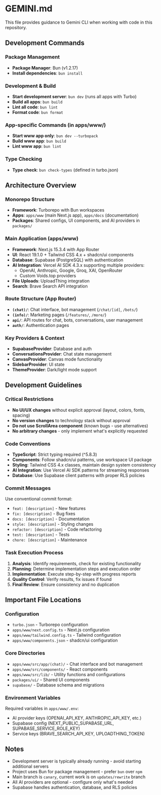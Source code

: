 # GEMINI.md

This file provides guidance to Gemini CLI when working with code in this repository.

## Development Commands

### Package Management

- **Package Manager**: Bun (v1.2.17)
- **Install dependencies**: `bun install`

### Development & Build

- **Start development server**: `bun dev` (runs all apps with Turbo)
- **Build all apps**: `bun build`
- **Lint all code**: `bun lint`
- **Format code**: `bun format`

### App-specific Commands (in apps/www/)

- **Start www app only**: `bun dev --turbopack`
- **Build www app**: `bun build`
- **Lint www app**: `bun lint`

### Type Checking

- **Type check**: `bun check-types` (defined in turbo.json)

## Architecture Overview

### Monorepo Structure

- **Framework**: Turborepo with Bun workspaces
- **Apps**: `apps/www` (main Next.js app), `apps/docs` (documentation)
- **Packages**: Shared configs, UI components, and AI providers in `packages/`

### Main Application (apps/www)

- **Framework**: Next.js 15.3.4 with App Router
- **UI**: React 19.1.0 + Tailwind CSS 4.x + shadcn/ui components
- **Database**: Supabase (PostgreSQL) with authentication
- **AI Integration**: Vercel AI SDK 4.3.x supporting multiple providers:
  - OpenAI, Anthropic, Google, Groq, XAI, OpenRouter
  - Custom Voids.top providers
- **File Uploads**: UploadThing integration
- **Search**: Brave Search API integration

### Route Structure (App Router)

- **`(chat)/`**: Chat interface, bot management (`/chat/[id]`, `/bots/`)
- **`(info)/`**: Marketing pages (`/features/`, `/more/`)
- **`api/`**: API routes for chat, bots, conversations, user management
- **`auth/`**: Authentication pages

### Key Providers & Context

- **SupabaseProvider**: Database and auth
- **ConversationsProvider**: Chat state management
- **CanvasProvider**: Canvas mode functionality
- **SidebarProvider**: UI state
- **ThemeProvider**: Dark/light mode support

## Development Guidelines

### Critical Restrictions

- **No UI/UX changes** without explicit approval (layout, colors, fonts, spacing)
- **No version changes** to technology stack without approval
- **Do not use ScrollArea component** (known bugs - use alternatives)
- **No arbitrary changes** - only implement what's explicitly requested

### Code Conventions

- **TypeScript**: Strict typing required (^5.8.3)
- **Components**: Follow shadcn/ui patterns, use workspace UI package
- **Styling**: Tailwind CSS 4.x classes, maintain design system consistency
- **AI Integration**: Use Vercel AI SDK patterns for streaming responses
- **Database**: Use Supabase client patterns with proper RLS policies

### Commit Messages

Use conventional commit format:

- `feat: [description]` - New features
- `fix: [description]` - Bug fixes
- `docs: [description]` - Documentation
- `style: [description]` - Styling changes
- `refactor: [description]` - Code refactoring
- `test: [description]` - Tests
- `chore: [description]` - Maintenance

### Task Execution Process

1. **Analysis**: Identify requirements, check for existing functionality
2. **Planning**: Determine implementation steps and execution order
3. **Implementation**: Execute step-by-step with progress reports
4. **Quality Control**: Verify results, fix issues if found
5. **Final Review**: Ensure consistency and no duplication

## Important File Locations

### Configuration

- `turbo.json` - Turborepo configuration
- `apps/www/next.config.ts` - Next.js configuration
- `apps/www/tailwind.config.ts` - Tailwind configuration
- `apps/www/components.json` - shadcn/ui configuration

### Core Directories

- `apps/www/src/app/(chat)/` - Chat interface and bot management
- `apps/www/src/components/` - React components
- `apps/www/src/lib/` - Utility functions and configurations
- `packages/ui/` - Shared UI components
- `supabase/` - Database schema and migrations

### Environment Variables

Required variables in `apps/www/.env`:

- AI provider keys (OPENAI_API_KEY, ANTHROPIC_API_KEY, etc.)
- Supabase config (NEXT_PUBLIC_SUPABASE_URL, SUPABASE_SERVICE_ROLE_KEY)
- Service keys (BRAVE_SEARCH_API_KEY, UPLOADTHING_TOKEN)

## Notes

- Development server is typically already running - avoid starting additional servers
- Project uses Bun for package management - prefer `bun` over `npm`
- Main branch is `canary`, current work is on `updates/rewrite` branch
- All AI providers are optional - configure only what's needed
- Supabase handles authentication, database, and RLS policies
